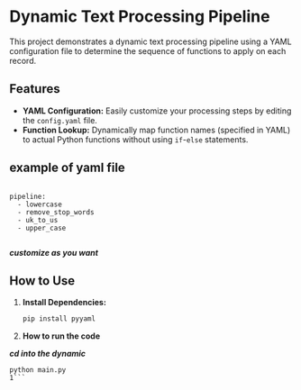 # Dynamic Text Processing Pipeline

This project demonstrates a dynamic text processing pipeline using a YAML configuration file to determine the sequence of functions to apply on each record.

## Features

- **YAML Configuration:** Easily customize your processing steps by editing the `config.yaml` file.
- **Function Lookup:** Dynamically map function names (specified in YAML) to actual Python functions without using `if`-`else` statements.

## example of yaml file 

```

pipeline:
  - lowercase
  - remove_stop_words
  - uk_to_us
  - upper_case


```
***customize as you want***


## How to Use

1. **Install Dependencies:**
   ```bash
   pip install pyyaml

2. **How to run the code**

***cd into the dynamic***

```
python main.py
1```
